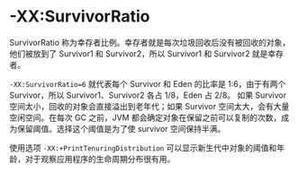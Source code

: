 # -XX:SurvivorRatio

SurvivorRatio 称为幸存者比例。幸存者就是每次垃圾回收后没有被回收的对象，他们被放到了 Survivor1 和 Survivor2，所以 Survivor1 和 Survivor2 就是幸存者。

`-XX:SurvivorRatio=6` 就代表每个 Survivor 和 Eden 的比率是 1:6，由于有两个 Survivor，所以 Survivor1、Survivor2 各占 1/8，Eden 占 2/8。 如果 Survivor 空间太小，回收的对象会直接溢出到老年代；如果 Survivor 空间太大，会有大量空闲空间。在每次 GC 之前，JVM 都会确定对象在保留之前可以复制的次数，成为保留阈值。选择这个阈值是为了使 survivor 空间保持半满。

使用选项 `-XX:+PrintTenuringDistribution` 可以显示新生代中对象的阈值和年龄，对于观察应用程序的生命周期分布很有用。
